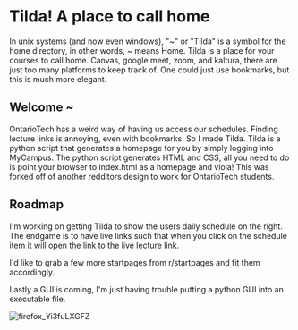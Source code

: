 # Tilda! A place to call home

In unix systems (and now even windows), "~" or "Tilda" is a symbol for the home directory, in other words, ~ means Home. Tilda is a place for your courses to call home. Canvas, google meet, zoom, and kaltura, there are just too many platforms to keep track of. One could just use bookmarks, but this is much more elegant. 

## Welcome ~


OntarioTech has a weird way of having us access our schedules. Finding lecture links is annoying, even with bookmarks. So I made Tilda. Tilda is a python script that generates a homepage for you by simply logging into MyCampus. The python script generates HTML and CSS, all you need to do is point your browser to index.html as a homepage and viola! This was forked off of another redditors design to work for OntarioTech students.

## Roadmap

I'm working on getting Tilda to show the users daily schedule on the right. The endgame is to have live links such that when you click on the schedule item it will open the link to the live lecture link.

I'd like to grab a few more startpages from r/startpages and fit them accordingly.

Lastly a GUI is coming, I'm just having trouble putting a python GUI into an executable file.

![firefox_Yi3fuLXGFZ](https://user-images.githubusercontent.com/55899422/136603000-b7b28f7d-4b53-4710-8c52-97d1f67d76da.png)
